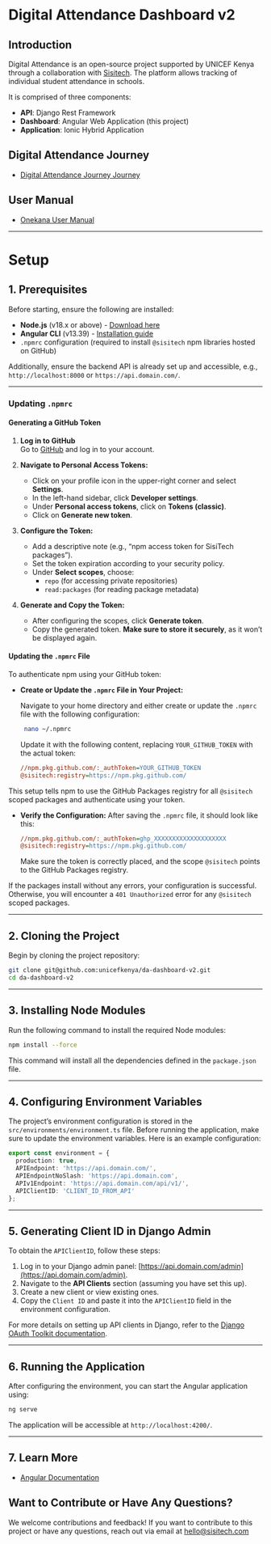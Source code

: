 # Digital Attendance Dashboard v2

## Introduction

Digital Attendance is an open-source project supported by UNICEF Kenya through a collaboration with [Sisitech](https://sisitech.com). The platform allows tracking of individual student attendance in schools.

It is comprised of three components:
- **API**: Django Rest Framework
- **Dashboard**: Angular Web Application (this project)
- **Application**: Ionic Hybrid Application

## Digital Attendance Journey
- [Digital Attendance Journey Journey](https://drive.google.com/file/d/17T3VT-howD86XOSYrExLVMXWiXTiXimD/view)

## User Manual
- [Onekana User Manual](https://sisitech.github.io/OnekanaDocs/)

---

# Setup

## 1. Prerequisites

Before starting, ensure the following are installed:

- **Node.js** (v18.x or above) - [Download here](https://nodejs.org/en/download/)
- **Angular CLI** (v13.39) - [Installation guide](https://angular.io/cli)
- `.npmrc` configuration (required to install `@sisitech` npm libraries hosted on GitHub)

Additionally, ensure the backend API is already set up and accessible, e.g., `http://localhost:8000` or `https://api.domain.com/`.

---

### Updating `.npmrc`
#### Generating a GitHub Token

1. **Log in to GitHub**  
   Go to [GitHub](https://github.com) and log in to your account.

2. **Navigate to Personal Access Tokens:**
   - Click on your profile icon in the upper-right corner and select **Settings**.
   - In the left-hand sidebar, click **Developer settings**.
   - Under **Personal access tokens**, click on **Tokens (classic)**.
   - Click on **Generate new token**.

3. **Configure the Token:**
   - Add a descriptive note (e.g., “npm access token for SisiTech packages”).
   - Set the token expiration according to your security policy.
   - Under **Select scopes**, choose:
     - `repo` (for accessing private repositories)
     - `read:packages` (for reading package metadata)

4. **Generate and Copy the Token:**
   - After configuring the scopes, click **Generate token**.
   - Copy the generated token. **Make sure to store it securely**, as it won’t be displayed again.

#### Updating the `.npmrc` File

To authenticate npm using your GitHub token:

- **Create or Update the `.npmrc` File in Your Project:**

   Navigate to your home directory and either create or update the `.npmrc` file with the following configuration:
   ```sh
    nano ~/.npmrc
   ```

   Update it with the following content, replacing `YOUR_GITHUB_TOKEN` with the actual token:
   ```ini
   //npm.pkg.github.com/:_authToken=YOUR_GITHUB_TOKEN
   @sisitech:registry=https://npm.pkg.github.com/
   ```

This setup tells npm to use the GitHub Packages registry for all `@sisitech` scoped packages and authenticate using your token.

- **Verify the Configuration:**
   After saving the `.npmrc` file, it should look like this:

   ```ini
   //npm.pkg.github.com/:_authToken=ghp_XXXXXXXXXXXXXXXXXXXX
   @sisitech:registry=https://npm.pkg.github.com/
   ```

   Make sure the token is correctly placed, and the scope `@sisitech` points to the GitHub Packages registry.

If the packages install without any errors, your configuration is successful. Otherwise, you will encounter a `401 Unauthorized` error for any `@sisitech` scoped packages.

---

## 2. Cloning the Project

Begin by cloning the project repository:

```bash
git clone git@github.com:unicefkenya/da-dashboard-v2.git
cd da-dashboard-v2
```

---

## 3. Installing Node Modules

Run the following command to install the required Node modules:

```bash
npm install --force
```

This command will install all the dependencies defined in the `package.json` file.

---

## 4. Configuring Environment Variables

The project’s environment configuration is stored in the `src/environments/environment.ts` file. Before running the application, make sure to update the environment variables. Here is an example configuration:

```typescript
export const environment = {
  production: true,
  APIEndpoint: 'https://api.domain.com/',
  APIEndpointNoSlash: 'https://api.domain.com',
  APIv1Endpoint: 'https://api.domain.com/api/v1/',
  APIClientID: 'CLIENT_ID_FROM_API'
};
```

---

## 5. Generating Client ID in Django Admin

To obtain the `APIClientID`, follow these steps:

1. Log in to your Django admin panel: [https://api.domain.com/admin](https://api.domain.com/admin).
2. Navigate to the **API Clients** section (assuming you have set this up).
3. Create a new client or view existing ones.
4. Copy the `Client ID` and paste it into the `APIClientID` field in the environment configuration.

For more details on setting up API clients in Django, refer to the [Django OAuth Toolkit documentation](https://django-oauth-toolkit.readthedocs.io/en/latest/).

---

## 6. Running the Application

After configuring the environment, you can start the Angular application using:

```bash
ng serve
```

The application will be accessible at `http://localhost:4200/`.

---

## 7. Learn More
- [Angular Documentation](https://angular.io/docs)


##  Want to Contribute or Have Any Questions?
We welcome contributions and feedback! If you want to contribute to this project or have any questions, reach out via email at hello@sisitech.com


